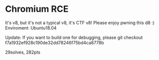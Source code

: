 # Chromium RCE  
It's v8, but it's not a typical v8, it's CTF v8! Please enjoy pwning this d8 :)  
Enviroment: Ubuntu18.04

Update: If you want to build one for debugging, please
git checkout f7a1932ef928c190de32dd78246f75bd4ca8778b  

29solves, 282pts

